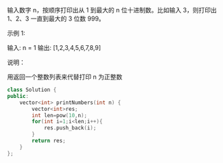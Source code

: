 输入数字 n，按顺序打印出从 1 到最大的 n 位十进制数。比如输入 3，则打印出 1、2、3 一直到最大的 3 位数 999。

示例 1:

输入: n = 1
输出: [1,2,3,4,5,6,7,8,9]


说明：

用返回一个整数列表来代替打印
n 为正整数

```cpp
class Solution {
public:
    vector<int> printNumbers(int n) {
        vector<int>res;
        int len=pow(10,n);
        for(int i=1;i<len;i++){
            res.push_back(i);
        }
        return res;
    }
};
```

